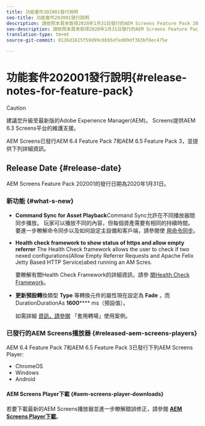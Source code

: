 ```yaml
---
title: 功能套件202001發行說明
seo-title: 功能套件202001發行說明
description: 請依照本頁來取得2020年1月31日發行的AEM Screens Feature Pack 202001的資訊。
seo-description: 請依照本頁來取得2020年1月31日發行的AEM Screens Feature Pack 202001的資訊。
translation-type: tm+mt
source-git-commit: 0136d1615f59d99c6bb5dfed09df363bf8ec475e

---
```



# 功能套件202001發行說明{#release-notes-for-feature-pack}

>[!CAUTION]
>
>建議您升級至最新版的Adobe Experience Manager(AEM)。 Screens提供AEM 6.3 Screens平台的維護支援。

AEM Screens已發行AEM 6.4 Feature Pack 7和AEM 6.5 Feature Pack 3，並提供下列詳細資訊。

## Release Date {#release-date}

AEM Screens Feature Pack 202001的發行日期為2020年1月31日。

### 新功能 {#what-s-new}

* **Command Sync for Asset Playback**Command Sync允許在不同播放器間同步播放。 玩家可以播放不同的內容，但每個資產需要有相同的持續時間。
要進一步瞭解命令同步以及如何設定主設備和客戶端，請參閱使 [用命令同步](using-command-sync.md)。

* **Health check framework to show status of https and allow empty referrer** The Health Check framework allows the user to check if two nexed configurations(Allow Empty Referrer Requests and Apache Felix Jetty Based HTTP Service)abed running an AM Scres.

   要瞭解有關Health Check Framework的詳細資訊，請參 [閱Health Check Framework](/help/user-guide/configuring-screens-introduction.md#health-check-framework)。

* **更新預設轉**&#x200B;換類型 **Type** 等轉換元件的屬性現在設定為 **Fade** ，而DurationDurationAs **1600****** ms（預設值）。

   如需詳細 [資訊，請參閱](/help/user-guide/applying-transitions.md) 「套用轉場」使用案例。


### 已發行的AEM Screens播放器 {#released-aem-screens-players}

AEM 6.4 Feature Pack 7和AEM 6.5 Feature Pack 3已發行下列AEM Screens Player:

* ChromeOS
* Windows
* Android

#### AEM Screens Player下載 {#aem-screens-player-downloads}

若要下載最新的AEM Screens播放器並進一步瞭解錯誤修正，請參閱 [**AEM Screens Player下載&#x200B;**](https://download.macromedia.com/screens/)。
